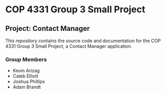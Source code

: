 # COP 4331 Group 3 Small Project

## Project: Contact Manager

This repository contains the source code and documentation for the COP 4331 Group 3 Small Project, a Contact Manager application.

### Group Members
- Kevin Arizag
- Caleb Elliott
- Joshua Phillips
- Adam Brandt
